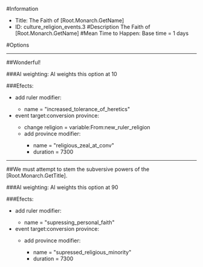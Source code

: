#Information
 - Title: The Faith of [Root.Monarch.GetName]
 - ID: culture_religion_events.3
#Description
The Faith of [Root.Monarch.GetName]
#Mean Time to Happen:
Base time = 1 days

#Options

___
##Wonderful!

###AI weighting:
AI weights this option at 10


###Efects:<ul><li>add ruler modifier:</li><ul><li>name = "increased_tolerance_of_heretics"</li></ul><li>event target:conversion province:</li><ul><li>change religion = variable:From:new_ruler_religion</li><li>add province modifier:</li><ul><li>name = "religious_zeal_at_conv"</li><li>duration = 7300</li></ul></ul></ul>

___
##We must attempt to stem the subversive powers of the [Root.Monarch.GetTitle].

###AI weighting:
AI weights this option at 90


###Efects:<ul><li>add ruler modifier:</li><ul><li>name = "supressing_personal_faith"</li></ul><li>event target:conversion province:</li><ul><li>add province modifier:</li><ul><li>name = "supressed_religious_minority"</li><li>duration = 7300</li></ul></ul></ul>
